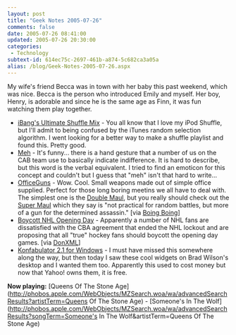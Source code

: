```yaml
---
layout: post
title: "Geek Notes 2005-07-26"
comments: false
date: 2005-07-26 08:41:00
updated: 2005-07-26 20:30:00
categories:
 - Technology
subtext-id: 614ec75c-2697-461b-a874-5c682ca3a05a
alias: /blog/Geek-Notes-2005-07-26.aspx
---
```



My wife's friend Becca was in town with her baby this past weekend, which was nice. Becca is the person who introduced Emily and myself. Her boy, Henry, is adorable and since he is the same age as Finn, it was fun watching them play together.

  * [iBang's Ultimate Shuffle Mix](http://smartplaylists.com/comments.php?id=938_0_1_0_C7) - You all know that I love my iPod Shuffle, but I'll admit to being confused by the iTunes random selection algorithm. I went looking for a better way to make a shuffle playlist and found this. Pretty good.
  * [Meh](http://www.urbandictionary.com/define.php?term=meh&f=1) - It's funny... there is a hand gesture that a number of us on the CAB team use to basically indicate indifference. It is hard to describe, but this word is the verbal equivalent. I tried to find an emoticon for this concept and couldn't but I guess that "meh" isn't that hard to write...
  * [OfficeGuns](http://www.officeguns.com/) - Wow. Cool. Small weapons made out of simple office supplied. Perfect for those long boring meetins we all have to deal with. The simplest one is the [Double Maul](http://www.officeguns.com/gun_double_maul.html), but you really should check out the [Super Maul](http://not%20practical%20for%20random%20battles,%20but%20more%20of%20a%20gun%20for%20the%20determined%20assassi/) which they say is "not practical for random battles, but more of a gun for the determined assassin." [via [Boing Boing](http://www.boingboing.net/2005/07/25/laser_sighted_pencil.html)]
  * [Boycott NHL Opening Day](http://www.onegame.ca/) - Apparently a number of NHL fans are dissatisfied with the CBA agreement that ended the NHL lockout and are proposing that all "true" hockey fans should boycott the opening day games. [via [DonXML](http://donxml.com/grokthis/archive/2005/07/25/2106.aspx)]
  * [Konfabulator 2.1 for Windows](http://www.konfabulator.com/download) - I must have missed this somewhere along the way, but then today I saw these cool widgets on Brad Wilson's desktop and I wanted them too. Apparently this used to cost money but now that Yahoo! owns them, it is free.

**Now playing:** [Queens Of The Stone Age](http://phobos.apple.com/WebObjects/MZSearch.woa/wa/advancedSearchResults?artistTerm=Queens Of The Stone Age) - [Someone's In The Wolf](http://phobos.apple.com/WebObjects/MZSearch.woa/wa/advancedSearchResults?songTerm=Someone's In The Wolf&artistTerm=Queens Of The Stone Age)
